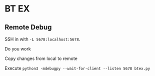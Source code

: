 # BT EX

## Remote Debug

SSH in with `-L 5678:localhost:5678`.

Do you work

Copy changes from local to remote

Execute `python3 -mdebugpy --wait-for-client --listen 5678 btex.py`